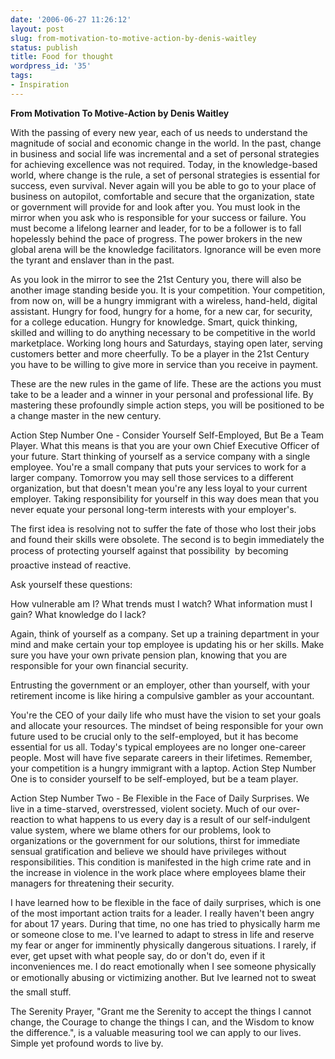 ```yaml
---
date: '2006-06-27 11:26:12'
layout: post
slug: from-motivation-to-motive-action-by-denis-waitley
status: publish
title: Food for thought
wordpress_id: '35'
tags:
- Inspiration
---
```


**From Motivation To Motive-Action by Denis Waitley**

With the passing of every new year, each of us needs to understand the magnitude of social and economic change in the world. In the past, change in business and social life was incremental and a set of personal strategies for achieving excellence was not required. Today, in the knowledge-based world, where change is the rule, a set of personal strategies is essential for success, even survival. Never again will you be able to go to your place of business on autopilot, comfortable and secure that the organization, state or government will provide for and look after you. You must look in the mirror when you ask who is responsible for your success or failure. You must become a lifelong learner and leader, for to be a follower is to fall hopelessly behind the pace of progress. The power brokers in the new global arena will be the knowledge facilitators. Ignorance will be even more the tyrant and enslaver than in the past.



As you look in the mirror to see the 21st Century you, there will also be another image standing beside you. It is your competition. Your competition, from now on, will be a hungry immigrant with a wireless, hand-held, digital assistant. Hungry for food, hungry for a home, for a new car, for security, for a college education. Hungry for knowledge. Smart, quick thinking, skilled and willing to do anything necessary to be competitive in the world marketplace. Working long hours and Saturdays, staying open later, serving customers better and more cheerfully. To be a player in the 21st Century you have to be willing to give more in service than you receive in payment.

These are the new rules in the game of life. These are the actions you must take to be a leader and a winner in your personal and professional life. By mastering these profoundly simple action steps, you will be positioned to be a change master in the new century.

Action Step Number One - Consider Yourself Self-Employed, But Be a Team Player. What this means is that you are your own Chief Executive Officer of your future. Start thinking of yourself as a service company with a single employee. You're a small company that puts your services to work for a larger company. Tomorrow you may sell those services to a different organization, but that doesn't mean you're any less loyal to your current employer. Taking responsibility for yourself in this way does mean that you never equate your personal long-term interests with your employer's.

The first idea is resolving not to suffer the fate of those who lost their jobs and found their skills were obsolete. The second is to begin immediately the process of protecting yourself against that possibility  by becoming proactive instead of reactive.

Ask yourself these questions:

How vulnerable am I? What trends must I watch? What information must I gain? What knowledge do I lack?

Again, think of yourself as a company. Set up a training department in your mind and make certain your top employee is updating his or her skills. Make sure you have your own private pension plan, knowing that you are responsible for your own financial security.

Entrusting the government or an employer, other than yourself, with your retirement income is like hiring a compulsive gambler as your accountant.

You're the CEO of your daily life who must have the vision to set your goals and allocate your resources. The mindset of being responsible for your own future used to be crucial only to the self-employed, but it has become essential for us all. Today's typical employees are no longer one-career people. Most will have five separate careers in their lifetimes. Remember, your competition is a hungry immigrant with a laptop. Action Step Number One is to consider yourself to be self-employed, but be a team player.

Action Step Number Two - Be Flexible in the Face of Daily Surprises. We live in a time-starved, overstressed, violent society. Much of our over-reaction to what happens to us every day is a result of our self-indulgent value system, where we blame others for our problems, look to organizations or the government for our solutions, thirst for immediate sensual gratification and believe we should have privileges without responsibilities. This condition is manifested in the high crime rate and in the increase in violence in the work place where employees blame their managers for threatening their security.

I have learned how to be flexible in the face of daily surprises, which is one of the most important action traits for a leader. I really haven't been angry for about 17 years. During that time, no one has tried to physically harm me or someone close to me. I've learned to adapt to stress in life and reserve my fear or anger for imminently physically dangerous situations. I rarely, if ever, get upset with what people say, do or don't do, even if it inconveniences me. I do react emotionally when I see someone physically or emotionally abusing or victimizing another. But Ive learned not to sweat the small stuff.

The Serenity Prayer, "Grant me the Serenity to accept the things I cannot change, the Courage to change the things I can, and the Wisdom to know the difference.", is a valuable measuring tool we can apply to our lives. Simple yet profound words to live by.


